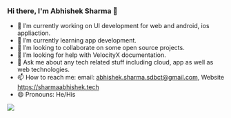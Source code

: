 ### Hi there, I'm Abhishek Sharma 👋



- 🔭 I’m currently working on UI development for web and android, ios appliaction.
- 🌱 I’m currently learning app development.
- 👯 I’m looking to collaborate on some open source projects.
- 🤔 I’m looking for help with VelocityX documentation.
- 💬 Ask me about any tech related stuff including cloud, app as well as web technologies.
- 📫 How to reach me: email: abhishek.sharma.sdbct@gmail.com, Website https://sharmaabhishek.tech
- 😄 Pronouns: He/His


<img src="https://github-readme-stats.vercel.app/api?username=sharma005&&show_icons=true&title_color=ffffff&icon_color=bb2acf&text_color=daf7dc&bg_color=151515">
